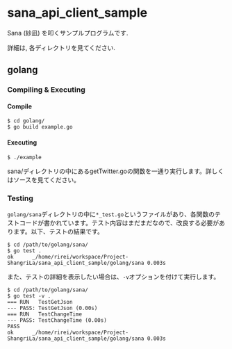 sana\_api\_client\_sample
=========================

Sana (紗凪) を叩くサンプルプログラムです.

詳細は, 各ディレクトリを見てください.

golang
------

### Compiling & Executing

#### Compile

```
$ cd golang/
$ go build example.go
```

#### Executing

```
$ ./example
```

sana/ディレクトリの中にあるgetTwitter.goの関数を一通り実行します。詳しくはソースを見てください。

### Testing

`golang/sana`ディレクトリの中に`*_test.go`というファイルがあり、各関数のテストコードが書かれています。テスト内容はまだまだなので、改良する必要があります。以下、テストの結果です。

```
$ cd /path/to/golang/sana/
$ go test .
ok  	_/home/rirei/workspace/Project-ShangriLa/sana_api_client_sample/golang/sana	0.003s
```

また、テストの詳細を表示したい場合は、`-v`オプションを付けて実行します。

```
$ cd /path/to/golang/sana/
$ go test -v .
=== RUN   TestGetJson
--- PASS: TestGetJson (0.00s)
=== RUN   TestChangeTime
--- PASS: TestChangeTime (0.00s)
PASS
ok  	_/home/rirei/workspace/Project-ShangriLa/sana_api_client_sample/golang/sana	0.003s
```
